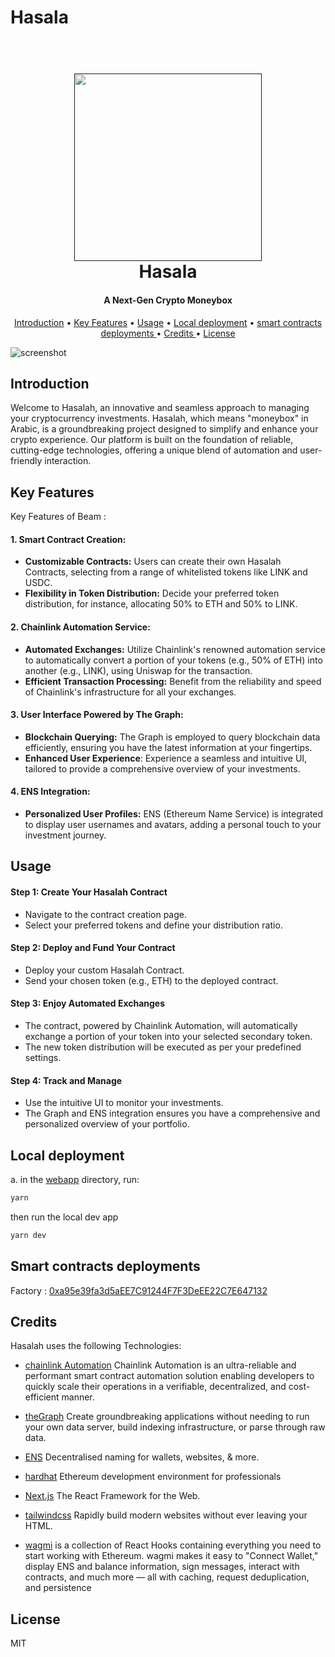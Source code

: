
# Hasala

  
<h1 align="center">
  <br>
  <a href=""><img src="https://blogger.googleusercontent.com/img/b/R29vZ2xl/AVvXsEiZjbSOYsv0NYEuY2tu4W-qPL3AdClTIyEYZUptB9oXgr88xGoTh9EFYWGwwkwL5UqAyesp1h9NoM6-FXoTOwgaZl4xKCNfWuv7L8KGrh-1NKOWbupNmCkFQtNWGTq1cCJf_1cI5zC2B4BZtrEEM3s-b2hRg9W8Oxl2WqD3Hjo4gOWAl6DL5g80U_lHh8g/s945/paper2.png" width="300"></a>
  <br>
  Hasala
  <br>
</h1>

<h4 align="center">A Next-Gen Crypto Moneybox</h4>

<p align="center">
  <a href="#introduction">Introduction</a> •
  <a href="#key-features">Key Features</a> •
  <a href="#usage">Usage</a> •
  <a href="#local-deployment">Local deployment</a> •
  <a href="#smart-contracts-deployments ">smart contracts deployments </a> •
  <a href="#credits">Credits </a> •
  <a href="#license">License</a>
</p>

![screenshot](https://blogger.googleusercontent.com/img/b/R29vZ2xl/AVvXsEgPgYC8zsPzgfxyTc6dJ_j3aiWgd3XCxBkjgBKsB1rVFnVN9MnGxCm6eYW7iA33j7DitTlCo1cdx5i9_4J6wGIXiNhWE-wwFjvZbSb_hBiZh3z_mq1OzmVToorGUo-Pr2K2AR0yAfgk5g0K8ytSsIXyMtTL7qk5jO9qrezMVW6bv68p7gYGovn3MugZmhs/s1000/Untitled-1.png)

## Introduction 

Welcome to Hasalah, an innovative and seamless approach to managing your cryptocurrency investments. Hasalah, which means "moneybox" in Arabic, is a groundbreaking project designed to simplify and enhance your crypto experience. Our platform is built on the foundation of reliable, cutting-edge technologies, offering a unique blend of automation and user-friendly interaction.

## Key Features

Key Features of Beam :
#### 1. Smart Contract Creation:

- **Customizable Contracts:** Users can create their own Hasalah Contracts, selecting from a range of whitelisted tokens like LINK and USDC.
- **Flexibility in Token Distribution:** Decide your preferred token distribution, for instance, allocating 50% to ETH and 50% to LINK.

#### 2. Chainlink Automation Service:

- **Automated Exchanges:** Utilize Chainlink's renowned automation service to automatically convert a portion of your tokens (e.g., 50% of ETH) into another (e.g., LINK), using Uniswap for the transaction.
- **Efficient Transaction Processing:** Benefit from the reliability and speed of Chainlink's infrastructure for all your exchanges.

#### 3. User Interface Powered by The Graph:

- **Blockchain Querying:** The Graph is employed to query blockchain data efficiently, ensuring you have the latest information at your fingertips.
- **Enhanced User Experience**: Experience a seamless and intuitive UI, tailored to provide a comprehensive overview of your investments.

#### 4. ENS Integration:
- **Personalized User Profiles:** ENS (Ethereum Name Service) is integrated to display user usernames and avatars, adding a personal touch to your investment journey.

## Usage

#### **Step 1: Create Your Hasalah Contract**
- Navigate to the contract creation page.
- Select your preferred tokens and define your distribution ratio.

#### **Step 2: Deploy and Fund Your Contract**
- Deploy your custom Hasalah Contract.
- Send your chosen token (e.g., ETH) to the deployed contract.

####  **Step 3: Enjoy Automated Exchanges**
- The contract, powered by Chainlink Automation, will automatically exchange a portion of your token into your selected secondary token.
- The new token distribution will be executed as per your predefined settings.

#### **Step 4: Track and Manage**
- Use the intuitive UI to monitor your investments.
- The Graph and ENS integration ensures you have a comprehensive and personalized overview of your portfolio.

## Local deployment



a. in the [webapp](./webapp/README.md)  directory, run:


```bash
yarn 
```

then run the local dev app

```bash
yarn dev
```


## Smart contracts deployments 

Factory : [0xa95e39fa3d5aEE7C91244F7F3DeEE22C7E647132](https://goerli.etherscan.io/address/0xa95e39fa3d5aee7c91244f7f3deee22c7e647132) 

## Credits

Hasalah uses the following Technologies:

- [chainlink Automation](https://chain.link/automation) Chainlink Automation is an ultra-reliable and performant smart contract automation solution enabling developers to quickly scale their operations in a verifiable, decentralized, and cost-efficient manner.

- [theGraph](https://thegraph.com/)  Create groundbreaking applications without needing to run your own data server, build indexing infrastructure, or parse through raw data.

- [ENS](https://ens.domains/) Decentralised naming for wallets, websites, & more.


- [hardhat](https://hardhat.org/) Ethereum development environment for professionals

- [Next.js](https://nextjs.org/) The React Framework for the Web.

- [tailwindcss](https://tailwindcss.com/) Rapidly build modern websites without ever leaving your HTML.

- [wagmi](https://wagmi.sh/)  is a collection of React Hooks containing everything you need to start working with Ethereum. wagmi makes it easy to "Connect Wallet," display ENS and balance information, sign messages, interact with contracts, and much more — all with caching, request deduplication, and persistence

## License

MIT

